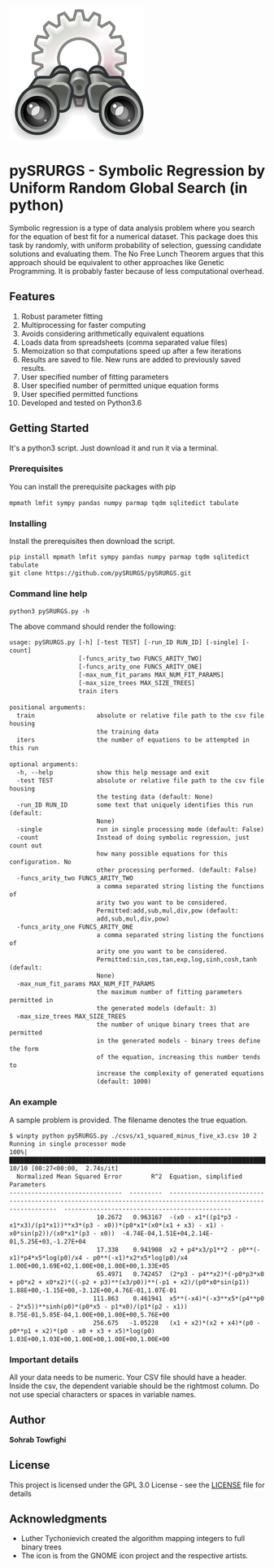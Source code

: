 ![Binoculars](image/Gnome-system-search.jpg)

# pySRURGS - Symbolic Regression by Uniform Random Global Search (in python)

Symbolic regression is a type of data analysis problem where you search for the 
equation of best fit for a numerical dataset. This package does this task by 
randomly, with uniform probability of selection, guessing candidate solutions 
and evaluating them. The No Free Lunch Theorem argues that this approach should 
be equivalent to other approaches like Genetic Programming. It is probably faster 
because of less computational overhead. 

## Features 

1. Robust parameter fitting
2. Multiprocessing for faster computing
3. Avoids considering arithmetically equivalent equations
4. Loads data from spreadsheets (comma separated value files)
5. Memoization so that computations speed up after a few iterations 
6. Results are saved to file. New runs are added to previously saved results.
7. User specified number of fitting parameters 
8. User specified number of permitted unique equation forms 
9. User specified permitted functions 
10. Developed and tested on Python3.6

## Getting Started

It's a python3 script. Just download it and run it via a terminal.

### Prerequisites

You can install the prerequisite packages with pip

```mpmath lmfit sympy pandas numpy parmap tqdm sqlitedict tabulate```

### Installing

Install the prerequisites then download the script.

```
pip install mpmath lmfit sympy pandas numpy parmap tqdm sqlitedict tabulate
git clone https://github.com/pySRURGS/pySRURGS.git
```

### Command line help

```
python3 pySRURGS.py -h
```

The above command should render the following:

```
usage: pySRURGS.py [-h] [-test TEST] [-run_ID RUN_ID] [-single] [-count]
                   [-funcs_arity_two FUNCS_ARITY_TWO]
                   [-funcs_arity_one FUNCS_ARITY_ONE]
                   [-max_num_fit_params MAX_NUM_FIT_PARAMS]
                   [-max_size_trees MAX_SIZE_TREES]
                   train iters

positional arguments:
  train                 absolute or relative file path to the csv file housing
                        the training data
  iters                 the number of equations to be attempted in this run

optional arguments:
  -h, --help            show this help message and exit
  -test TEST            absolute or relative file path to the csv file housing
                        the testing data (default: None)
  -run_ID RUN_ID        some text that uniquely identifies this run (default:
                        None)
  -single               run in single processing mode (default: False)
  -count                Instead of doing symbolic regression, just count out
                        how many possible equations for this configuration. No
                        other processing performed. (default: False)
  -funcs_arity_two FUNCS_ARITY_TWO
                        a comma separated string listing the functions of
                        arity two you want to be considered.
                        Permitted:add,sub,mul,div,pow (default:
                        add,sub,mul,div,pow)
  -funcs_arity_one FUNCS_ARITY_ONE
                        a comma separated string listing the functions of
                        arity one you want to be considered.
                        Permitted:sin,cos,tan,exp,log,sinh,cosh,tanh (default:
                        None)
  -max_num_fit_params MAX_NUM_FIT_PARAMS
                        the maximum number of fitting parameters permitted in
                        the generated models (default: 3)
  -max_size_trees MAX_SIZE_TREES
                        the number of unique binary trees that are permitted
                        in the generated models - binary trees define the form
                        of the equation, increasing this number tends to
                        increase the complexity of generated equations
                        (default: 1000)
```

### An example

A sample problem is provided. The filename denotes the true equation.

```
$ winpty python pySRURGS.py ./csvs/x1_squared_minus_five_x3.csv 10 2
Running in single processor mode
100%|███████████████████████████████████████████████████████████████████████████████████████████████████████████████████████████████████████████████████████████████████████████████████████| 10/10 [00:27<00:00,  2.74s/it]
  Normalized Mean Squared Error        R^2  Equation, simplified                                                                                           Parameters
-------------------------------  ---------  -------------------------------------------------------------------------------------------------------------  ----------------------------------------------
                        10.2672   0.963167  -(x0 - x1*((p1*p3 - x1*x3)/(p1*x1))**x3*(p3 - x0))*(p0*x1*(x0*(x1 + x3) - x1) - x0*sin(p2))/(x0*x1*(p3 - x0))  -4.74E-04,1.51E+04,2.14E-01,5.25E+03,-1.27E+04
                        17.338    0.941908  x2 + p4*x3/p1**2 - p0**(-x1)*p4*x5*log(p0)/x4 - p0**(-x1)*x2*x5*log(p0)/x4                                     1.00E+00,1.69E+02,1.00E+00,1.00E+00,1.33E+05
                        65.4971   0.742457  (2*p3 - p4**x2)*(-p0*p3*x0 + p0*x2 + x0*x2)*((-p2 + p3)**(x3/p0))**(-p1 + x2)/(p0*x0*sin(p1))                  1.88E+00,-1.15E+00,-3.12E+00,4.76E-01,1.07E-01
                       111.863    0.461941  x5**(-x4)*(-x3**x5*(p4**p0 - 2*x5))**sinh(p0)*(p0*x5 - p1*x0)/(p1*(p2 - x1))                                   8.75E-01,5.85E-04,1.00E+00,1.00E+00,5.76E+00
                       256.675   -1.05228   (x1 + x2)*(x2 + x4)*(p0 - p0**p1 + x2)*(p0 - x0 + x3 + x5)*log(p0)                                             1.03E+00,1.03E+00,1.00E+00,1.00E+00,1.00E+00
```

### Important details 

All your data needs to be numeric.
Your CSV file should have a header.
Inside the csv, the dependent variable should be the rightmost column.
Do not use special characters or spaces in variable names.

## Author

**Sohrab Towfighi**

## License

This project is licensed under the GPL 3.0 License - see the [LICENSE](LICENSE) file for details

## Acknowledgments

* Luther Tychonievich created the algorithm mapping integers to full binary trees
* The icon is from the GNOME icon project and the respective artists.
